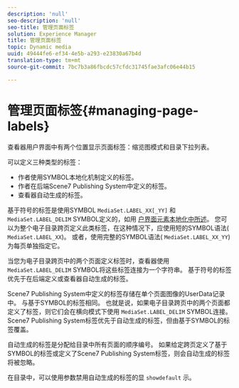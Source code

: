 ```yaml
---
description: 'null'
seo-description: 'null'
seo-title: 管理页面标签
solution: Experience Manager
title: 管理页面标签
topic: Dynamic media
uuid: 49444fe6-ef34-4e5b-a293-e23830a67b4d
translation-type: tm+mt
source-git-commit: 7bc7b3a86fbcdc57cfdc31745fae3afc06e44b15

---
```



# 管理页面标签{#managing-page-labels}

查看器用户界面中有两个位置显示页面标签：缩览图模式和目录下拉列表。

可以定义三种类型的标签：

* 作者使用SYMBOL本地化机制定义的标签。
* 作者在后端Scene7 Publishing System中定义的标签。
* 查看器自动生成的标签。

基于符号的标签是使用SYMBOL `MediaSet.LABEL_XX[_YY]` 和 `MediaSet.LABEL_DELIM` SYMBOL定义的，如用 [户界面元素本地化中所述](../../c-html5-s7-aem-asset-viewers/c-html5-20-ecatalog-viewer-about/c-html5-20-ecatalog-viewer-localization.md#concept-cbfc39344c494eb7b9f6a272cff0cc74)。 您可以为整个电子目录跨页定义此类标签，在这种情况下，应使用短的SYMBOL语法( `MediaSet.LABEL_XX`)。 或者，使用完整的SYMBOL语法( `MediaSet.LABEL_XX_YY`)为每页单独指定它。

当您为电子目录跨页中的两个页面定义标签时，查看器使用 `MediaSet.LABEL_DELIM` SYMBOL将这些标签连接为一个字符串。 基于符号的标签优先于在后端定义或查看器自动生成的标签。

Scene7 Publishing System中定义的标签存储在单个页面图像的UserData记录中。 与基于SYMBOL的标签相同。 也就是说，如果电子目录跨页中的两个页面都定义了标签，则它们会在横向模式下使用 `MediaSet.LABEL_DELIM` SYMBOL连接。 Scene7 Publishing System标签优先于自动生成的标签，但由基于SYMBOL的标签覆盖。

自动生成的标签是分配给目录中所有页面的顺序编号。 如果给定跨页定义了基于SYMBOL的标签或定义了Scene7 Publishing System标签，则会自动生成的标签将被忽略。

在目录中，可以使用参数禁用自动生成的标签的显 `showdefault` 示。
